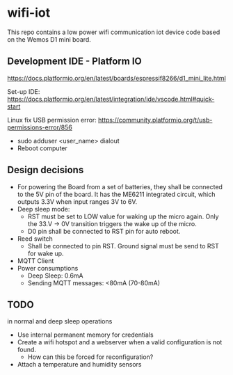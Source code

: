 # wifi-iot
This repo contains a low power wifi communication iot device code based on the Wemos D1 mini board.

## Development IDE - Platform IO
https://docs.platformio.org/en/latest/boards/espressif8266/d1_mini_lite.html

Set-up IDE: https://docs.platformio.org/en/latest/integration/ide/vscode.html#quick-start

Linux fix USB permission error: https://community.platformio.org/t/usb-permissions-error/856
- sudo adduser \<user_name\> dialout
- Reboot computer

## Design decisions
- For powering the Board from a set of batteries, they shall be connected to the 5V pin of the board. It has the ME6211 integrated circuit, which outputs 3.3V when input ranges 3V to 6V.
- Deep sleep mode:
    - RST must be set to LOW value for waking up the micro again. Only the 33.V -> 0V transition triggers the wake up of the micro.
    - D0 pin shall be connected to RST pin for auto reboot.
- Reed switch
    - Shall be connected to pin RST. Ground signal must be send to RST for wake up. 
- MQTT Client
- Power consumptions
    - Deep Sleep: 0.6mA
    - Sending MQTT messages: <80mA (70-80mA)

## TODO
 in normal and deep sleep operations
- Use internal permanent memory for credentials
- Create a wifi hotspot and a webserver when a valid configuration is not found.
    - How can this be forced for reconfiguration?
- Attach a temperature and humidity sensors